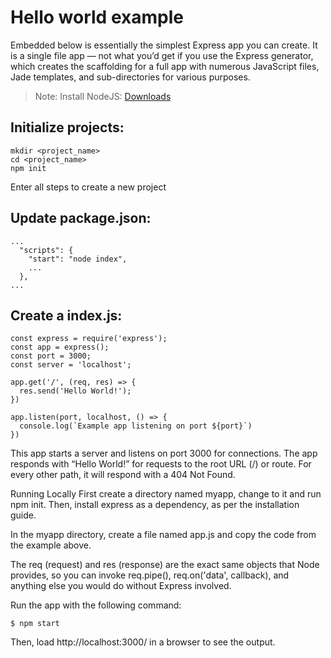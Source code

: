 # Hello world example

Embedded below is essentially the simplest Express app you can create. It is a single file app — not what you’d get if you use the Express generator, which creates the scaffolding for a full app with numerous JavaScript files, Jade templates, and sub-directories for various purposes.

> Note: Install NodeJS: [Downloads](https://nodejs.org/en/download "Download here!")

## Initialize projects:

```
mkdir <project_name>
cd <project_name>
npm init
```

Enter all steps to create a new project

## Update package.json:

```
...
  "scripts": {
    "start": "node index",
    ...
  },
...
```

## Create a index.js:

```
const express = require('express');
const app = express();
const port = 3000;
const server = 'localhost';

app.get('/', (req, res) => {
  res.send('Hello World!');
})

app.listen(port, localhost, () => {
  console.log(`Example app listening on port ${port}`)
})
```

This app starts a server and listens on port 3000 for connections. The app responds with “Hello World!” for requests to the root URL (/) or route. For every other path, it will respond with a 404 Not Found.

Running Locally
First create a directory named myapp, change to it and run npm init. Then, install express as a dependency, as per the installation guide.

In the myapp directory, create a file named app.js and copy the code from the example above.

The req (request) and res (response) are the exact same objects that Node provides, so you can invoke req.pipe(), req.on('data', callback), and anything else you would do without Express involved.

Run the app with the following command:

```
$ npm start
```

Then, load http://localhost:3000/ in a browser to see the output.
